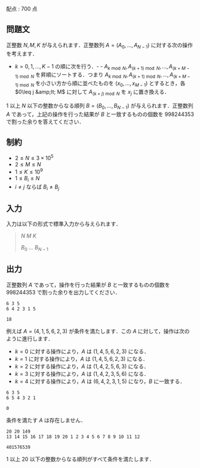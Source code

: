 配点 : $700$ 点

## 問題文

正整数 $N, M, K$ が与えられます．正整数列 $A = (A_0, \ldots, A_{N-1})$ に対する次の操作を考えます．

- $k=0, 1, \ldots, K-1$ の順に次を行う．-   - $A_{k\bmod N}, A_{(k+1)\bmod N}, \ldots, A_{(k+M-1)\bmod N}$ を昇順にソートする．つまり $A_{k\bmod N}, A_{(k+1)\bmod N}, \ldots, A_{(k+M-1)\bmod N}$ を小さい方から順に並べたものを $(x_0, \ldots, x_{M-1})$ とするとき，各 $0\leq j &amp;lt; M$ に対して $A_{(k+j)\bmod N}$ を $x_j$ に置き換える．

$1$ 以上 $N$ 以下の整数からなる順列 $B = (B_0, \ldots, B_{N-1})$ が与えられます．正整数列 $A$ であって，上記の操作を行った結果が $B$ と一致するものの個数を $998244353$ で割った余りを答えてください．

## 制約

- $2\leq N\leq 3\times 10^5$
- $2\leq M\leq N$
- $1\leq K\leq 10^9$
- $1\leq B_i\leq N$
- $i\neq j$ ならば $B_i\neq B_j$

## 入力

入力は以下の形式で標準入力から与えられます．

> $N$ $M$ $K$
> 
> $B_0$ $\ldots$ $B_{N-1}$

## 出力

正整数列 $A$ であって，操作を行った結果が $B$ と一致するものの個数を $998244353$ で割った余りを出力してください．

```input1
6 3 5
6 4 2 3 1 5
```

```output1
18
```

例えば $A = (4,1,5,6,2,3)$ が条件を満たします．この $A$ に対して，操作は次のように進行します．

- $k=0$ に対する操作により，$A$ は $(1,4,5,6,2,3)$ になる．
- $k=1$ に対する操作により，$A$ は $(1,4,5,6,2,3)$ になる．
- $k=2$ に対する操作により，$A$ は $(1,4,2,5,6,3)$ になる．
- $k=3$ に対する操作により，$A$ は $(1,4,2,3,5,6)$ になる．
- $k=4$ に対する操作により，$A$ は $(6,4,2,3,1,5)$ になり，$B$ に一致する．

```input2
6 3 5
6 5 4 3 2 1
```

```output2
0
```

条件を満たす $A$ は存在しません．

```input3
20 20 149
13 14 15 16 17 18 19 20 1 2 3 4 5 6 7 8 9 10 11 12
```

```output3
401576539
```

$1$ 以上 $20$ 以下の整数からなる順列がすべて条件を満たします．